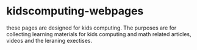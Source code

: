 # kidscomputing-webpages
 these pages are designed for kids computing. The purposes are for collecting learning materials for kids computing and math related articles, videos and the leraning exectises. 
